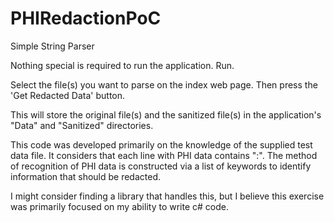 # PHIRedactionPoC

Simple String Parser

Nothing special is required to run the application. Run.

Select the file(s) you want to parse on the index web page. Then press the 'Get Redacted Data' button.

This will store the original file(s) and the sanitized file(s) in the application's "Data" and "Sanitized" directories.

This code was developed primarily on the knowledge of the supplied test data file. It considers that each line with PHI data contains ":". The method of recognition of PHI data is constructed via a list of keywords to identify information that should be redacted.

I might consider finding a library that handles this, but I believe this exercise was primarily focused on my ability to write c# code.
